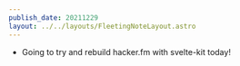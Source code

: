 ```yaml
---
publish_date: 20211229    
layout: ../../layouts/FleetingNoteLayout.astro
---
```

- Going to try and rebuild hacker.fm with svelte-kit today!